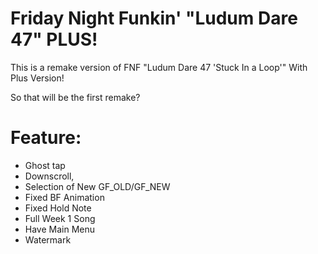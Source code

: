 # Friday Night Funkin' "Ludum Dare 47" PLUS!
This is a remake version of FNF "Ludum Dare 47 'Stuck In a Loop'" With Plus Version!

So that will be the first remake?

# Feature:
- Ghost tap
- Downscroll,
- Selection of New GF_OLD/GF_NEW
- Fixed BF Animation
- Fixed Hold Note
- Full Week 1 Song
- Have Main Menu
- Watermark